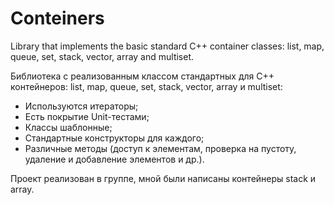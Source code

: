 # Conteiners
Library that implements the basic standard C++ container classes: list, map, queue, set, stack, vector, array and multiset.

Библиотека с реализованным классом стандартных для С++ контейнеров: list, map, queue, set, stack, vector, array и multiset:
- Используются итераторы;
- Есть покрытие Unit-тестами;
- Классы шаблонные;
- Стандартные конструкторы для каждого;
- Различные методы (доступ к элементам, проверка на пустоту, удаление и добавление элементов и др.).

Проект реализован в группе, мной были написаны контейнеры stack и array.
